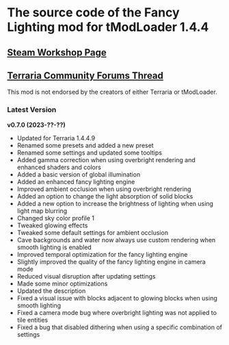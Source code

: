﻿# The source code of the Fancy Lighting mod for tModLoader 1.4.4

## [Steam Workshop Page](https://steamcommunity.com/sharedfiles/filedetails/?id=2822950837)
## [Terraria Community Forums Thread](https://forums.terraria.org/index.php?threads/fancy-lighting-mod.113067/)

This mod is not endorsed by the creators of either Terraria or tModLoader.

### Latest Version

**v0.7.0 (2023-??-??)**
- Updated for Terraria 1.4.4.9
- Renamed some presets and added a new preset
- Renamed some settings and updated some tooltips
- Added gamma correction when using overbright rendering and enhanced shaders and colors
- Added a basic version of global illumination
- Added an enhanced fancy lighting engine
- Improved ambient occlusion when using overbright rendering
- Added an option to change the light absorption of solid blocks
- Added a new option to increase the brightness of lighting when using light map blurring
- Changed sky color profile 1
- Tweaked glowing effects
- Tweaked some default settings for ambient occlusion
- Cave backgrounds and water now always use custom rendering when smooth lighting is enabled
- Improved temporal optimization for the fancy lighting engine
- Slightly improved the quality of the fancy lighting engine in camera mode
- Reduced visual disruption after updating settings
- Made some minor optimizations
- Updated the description
- Fixed a visual issue with blocks adjacent to glowing blocks when using smooth lighting
- Fixed a camera mode bug where overbright lighting was not applied to tile entities
- Fixed a bug that disabled dithering when using a specific combination of settings
